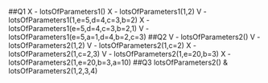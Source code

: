 ##Q1
X - lotsOfParameters1()
X - lotsOfParameters1(1,2)
V - lotsOfParameters1(1,e=5,d=4,c=3,b=2)
X - lotsOfParameters1(e=5,d=4,c=3,b=2,1)
V - lotsOfParameters1(e=5,a=1,d=4,b=2,c=3)
##Q2
V - lotsOfParameters2()
V - lotsOfParameters2(1,2)
V - lotsOfParameters2(1,c=2)
X - lotsOfParameters2(1,c=2,3)
V - lotsOfParameters2(1,e=20,b=3)
X - lotsOfParameters2(1,e=20,b=3,a=10)
##Q3
lotsOfParameters2() & lotsOfParameters2(1,2,3,4)
